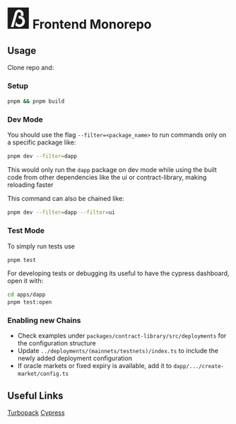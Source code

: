 # ![logo](packages/ui/src/assets/logo-24.svg) Frontend Monorepo

## Usage

Clone repo and:

### Setup

```bash
pnpm && pnpm build
```

### Dev Mode

You should use the flag `--filter=<package_name>` to run commands only on a specific package like:

```bash
pnpm dev --filter=dapp
```

This would only run the `dapp` package on dev mode while using the built code from other dependencies like the ui or contract-library, making reloading faster

This command can also be chained like:

```bash
pnpm dev --filter=dapp --filter=ui
```

### Test Mode

To simply run tests use

```bash
pnpm test
```

For developing tests or debugging its useful to have the cypress dashboard, open it with:

```bash
cd apps/dapp
pnpm test:open
```

### Enabling new Chains

- Check examples under `packages/contract-library/src/deployments` for the configuration structure
- Update `../deployments/(mainnets/testnets)/index.ts` to include the newly added deployment configuration
- If oracle markets or fixed expiry is available, add it to `dapp/.../create-market/config.ts`

## Useful Links

[Turbopack](https://turbo.build/repo/docs)
[Cypress](https://docs.cypress.io/guides/getting-started/installing-cypress)
